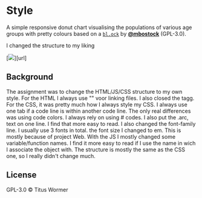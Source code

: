 # Style

A simple responsive donut chart visualising the populations of various age
groups with pretty colours based on a [`bl.ock`][block]
by [**@mbostock**][block-author] (GPL-3.0).

I changed the structure to my liking

[![][cover]][url]

## Background

The assignment was to change the HTML/JS/CSS structure to my own style. For the HTML I always use "" voor linking files. 
I also closed the <body> tagg. For the CSS, it was pretty much how I always style my CSS. I always use one tab if a code line is
within another code line. The only real differences was using code colors. I always rely on using # codes. I also put the .arc, text 
on one line. I find that more easy to read. I also changed the font-family line. I usually use 3 fonts in total. the font size I changed
to em. This is mostly because of project Web. With the JS I mostly changed some variable/function names. I find it more easy to read
if I use the name in wich I associate the object with. The structure is mostly the same as the CSS one, so I really didn't change much.

## License

GPL-3.0 © Titus Wormer

[block]: https://bl.ocks.org/mbostock/3887193

[block-author]: https://github.com/mbostock

[cover]: preview.png
